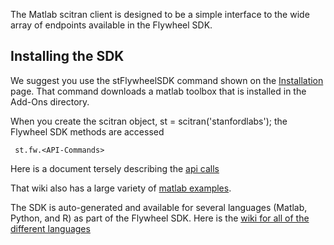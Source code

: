 The Matlab scitran client is designed to be a simple interface to the wide array of endpoints available in the Flywheel SDK.  

## Installing the SDK

We suggest you use the stFlywheelSDK command shown on the [Installation](Installation) page. That command downloads a matlab toolbox that is installed in the Add-Ons directory.

When you create the scitran object, st = scitran('stanfordlabs'); the Flywheel SDK methods are accessed 

     st.fw.<API-Commands>

Here is a document tersely describing the [api calls](https://flywheel-io.github.io/core/branches/master/matlab/flywheel.api.html)

That wiki also has a large variety of [matlab examples](https://flywheel-io.github.io/core/branches/master/matlab/examples.html).
       
The SDK is auto-generated and available for several languages (Matlab, Python, and R) as part of the Flywheel SDK.  Here is the [wiki for all of the different languages](https://flywheel-io.github.io/core/)

